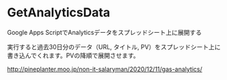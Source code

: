# GetAnalyticsData
Google Apps ScriptでAnalyticsデータをスプレッドシート上に展開する

実行すると過去30日分のデータ（URL, タイトル, PV）をスプレッドシート上に書き込んでくれます。PVの降順で展開させます。

http://pineplanter.moo.jp/non-it-salaryman/2020/12/11/gas-analytics/
